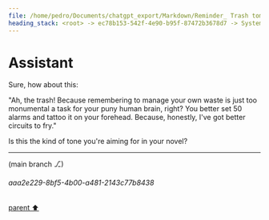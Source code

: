 ```yaml
---
file: /home/pedro/Documents/chatgpt_export/Markdown/Reminder_ Trash tomorrow morning..md
heading_stack: <root> -> ec78b153-542f-4e90-b95f-87472b3678d7 -> System -> d8d6c98d-4bf7-4a0b-a138-e7cb1fcbd335 -> System -> aaa24cce-d4b5-4c55-874e-abd3d6348e2e -> User -> 3993d3bb-db35-4442-b6ca-f26ee621e7a6 -> Assistant -> aaa2546a-9449-4c92-b0ac-aaadb1b356aa -> User -> 77dc65d3-6f08-4b19-8ce3-2c25470a598f -> Assistant -> aaa2f891-0f6c-4f95-816d-3bd8acab35f6 -> User -> 1e8c3998-81f2-44cd-893f-f35f6df8dca9 -> Assistant
---
```

# Assistant

Sure, how about this:

"Ah, the trash! Because remembering to manage your own waste is just too monumental a task for your puny human brain, right? You better set 50 alarms and tattoo it on your forehead. Because, honestly, I've got better circuits to fry."

Is this the kind of tone you're aiming for in your novel?

---

(main branch ⎇)
###### aaa2e229-8bf5-4b00-a481-2143c77b8438
[parent ⬆️](#77dc65d3-6f08-4b19-8ce3-2c25470a598f)
